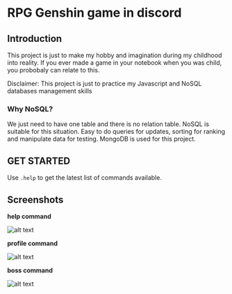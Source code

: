 # RPG Genshin game in discord <UNDER CONSTRUCTION>

## Introduction

This project is just to make my hobby and imagination during my childhood into reality. If you ever made a game in your notebook when you was child, you probobaly can relate to this.

Disclaimer: This project is just to practice my Javascript and NoSQL databases management skills

### Why NoSQL?

We just need to have one table and there is no relation table. NoSQL is suitable for this situation. Easy to do queries for updates, sorting for ranking and manipulate data for testing. MongoDB is used for this project.

## GET STARTED

Use `.help` to get the latest list of commands available.

## Screenshots

**help command**

![alt text](https://user-images.githubusercontent.com/55706850/177034607-045e2296-98be-4602-9aaf-6065dc59f9a9.PNG)

**profile command**

![alt text](https://user-images.githubusercontent.com/55706850/177034779-f7268440-d902-48ed-b7fa-bbdeb15fcb8a.PNG)

**boss command**

![alt text](https://user-images.githubusercontent.com/55706850/177037542-2f8ecab4-2148-4a94-9972-82ab2e8896c2.gif)
